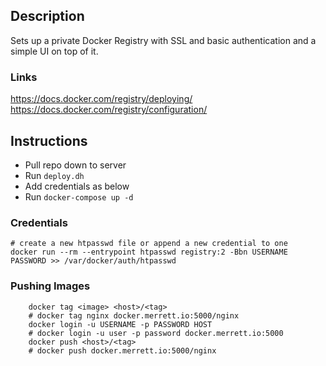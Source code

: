 ## Description ##
Sets up a private Docker Registry with SSL and basic authentication and a simple UI on top of it.

### Links ###
https://docs.docker.com/registry/deploying/
https://docs.docker.com/registry/configuration/


## Instructions ##
- Pull repo down to server
- Run `deploy.dh`
- Add credentials as below
- Run `docker-compose up -d`

### Credentials ###

```
# create a new htpasswd file or append a new credential to one
docker run --rm --entrypoint htpasswd registry:2 -Bbn USERNAME PASSWORD >> /var/docker/auth/htpasswd
```

### Pushing Images ###
```
    docker tag <image> <host>/<tag>
    # docker tag nginx docker.merrett.io:5000/nginx
    docker login -u USERNAME -p PASSWORD HOST
    # docker login -u user -p password docker.merrett.io:5000
    docker push <host>/<tag>
    # docker push docker.merrett.io:5000/nginx
```